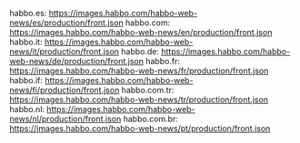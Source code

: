 habbo.es: https://images.habbo.com/habbo-web-news/es/production/front.json
habbo.com: https://images.habbo.com/habbo-web-news/en/production/front.json
habbo.it: https://images.habbo.com/habbo-web-news/it/production/front.json
habbo.de: https://images.habbo.com/habbo-web-news/de/production/front.json
habbo.fr: https://images.habbo.com/habbo-web-news/fr/production/front.json
habbo.if: https://images.habbo.com/habbo-web-news/fi/production/front.json
habbo.com.tr: https://images.habbo.com/habbo-web-news/tr/production/front.json
habbo.nl: https://images.habbo.com/habbo-web-news/nl/production/front.json
habbo.com.br: https://images.habbo.com/habbo-web-news/pt/production/front.json
